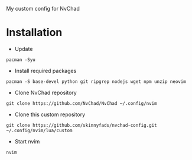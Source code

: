 My custom config for NvChad

# Installation

- Update
```console
pacman -Syu
```

- Install required packages
```console
pacman -S base-devel python git ripgrep nodejs wget npm unzip neovim
```

- Clone NvChad repository
```console
git clone https://github.com/NvChad/NvChad ~/.config/nvim
```

- Clone this custom repository
```console
git clone https://github.com/skinnyfads/nvchad-config.git ~/.config/nvim/lua/custom
```

- Start nvim
```console
nvim
```


